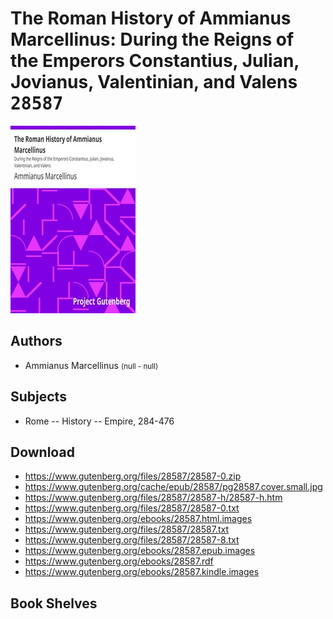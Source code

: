 # The Roman History of Ammianus Marcellinus: During the Reigns of the Emperors Constantius, Julian, Jovianus, Valentinian, and Valens <kbd>28587</kbd>

![](./cover.medium.jpg "")

## Authors


 - Ammianus Marcellinus <small>(null - null)</small>

## Subjects


 - Rome -- History -- Empire, 284-476

## Download


 - https://www.gutenberg.org/files/28587/28587-0.zip
 - https://www.gutenberg.org/cache/epub/28587/pg28587.cover.small.jpg
 - https://www.gutenberg.org/files/28587/28587-h/28587-h.htm
 - https://www.gutenberg.org/files/28587/28587-0.txt
 - https://www.gutenberg.org/ebooks/28587.html.images
 - https://www.gutenberg.org/files/28587/28587.txt
 - https://www.gutenberg.org/files/28587/28587-8.txt
 - https://www.gutenberg.org/ebooks/28587.epub.images
 - https://www.gutenberg.org/ebooks/28587.rdf
 - https://www.gutenberg.org/ebooks/28587.kindle.images

## Book Shelves


